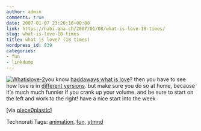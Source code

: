 ```yaml
---
author: admin
comments: true
date: 2007-01-07 23:20:16+00:00
link: https://habi.gna.ch/2007/01/08/what-is-love-18-times/
slug: what-is-love-18-times
title: what is love? (18 times)
wordpress_id: 839
categories:
- fun
- linkdump
---
```


[![Whatislove-2](https://habi.gna.ch/wp-content/uploads/2007/01/whatislove-2-tm.jpg)](https://habi.gna.ch/wp-content/uploads/2007/01/whatislove-2.png)you know [haddaways what is love](http://www.google.com/musicl?lid=fzNqLtwJrTG&aid=gKkKk5ug-ML)? then you have to see how love is in [different versions](http://www.kontraband.com/show/show.asp?ID=5274). but make sure you do so at home, because it's much much funnier if you crank up your volume. and be sure to start on the left and work to the right!
have a nice start into the week

[via [piece0plastic](http://www.kontraband.com/show/show.asp?ID=5274)]



Technorati Tags: [animation](http://www.technorati.com/tag/animation), [fun](http://www.technorati.com/tag/fun), [ytmnd](http://www.technorati.com/tag/ytmnd)
